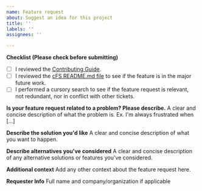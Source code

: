 ```yaml
---
name: Feature request
about: Suggest an idea for this project
title: ''
labels: ''
assignees: ''

---
```


**Checklist (Please check before submitting)**

* [ ] I reviewed the [Contributing Guide](https://github.com/nasa/cFS/blob/main/CONTRIBUTING.md).
* [ ] I reviewed the [cFS README.md file](https://github.com/nasa/cFS/blob/main/README.md) to see if the feature is in the major future work.
* [ ] I performed a cursory search to see if the feature request is relevant, not redundant, nor in conflict with other tickets.

**Is your feature request related to a problem? Please describe.**
A clear and concise description of what the problem is. Ex. I'm always frustrated when [...]

**Describe the solution you'd like**
A clear and concise description of what you want to happen.

**Describe alternatives you've considered**
A clear and concise description of any alternative solutions or features you've considered.

**Additional context**
Add any other context about the feature request here.

**Requester Info**
Full name and company/organization if applicable
